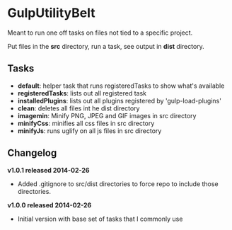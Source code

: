 GulpUtilityBelt
================
Meant to run one off tasks on files not tied to a specific project. 

Put files in the **src** directory, run a task, see output in **dist** directory.

## Tasks
- **default**: helper task that runs registeredTasks to show what's available
- **registeredTasks**: lists out all registered task
- **installedPlugins**: lists out all plugins registered by 'gulp-load-plugins'
- **clean**: deletes all files int he dist directory
- **imagemin**: Minify PNG, JPEG and GIF images in src directory
- **minifyCss**: minifies all css files in src directory
- **minifyJs**: runs uglify on all js files in src directory

## Changelog

**v1.0.1 released 2014-02-26**

* Added .gitignore to src/dist directories to force repo to include those directories.

**v1.0.0 released 2014-02-26**

* Initial version with base set of tasks that I commonly use